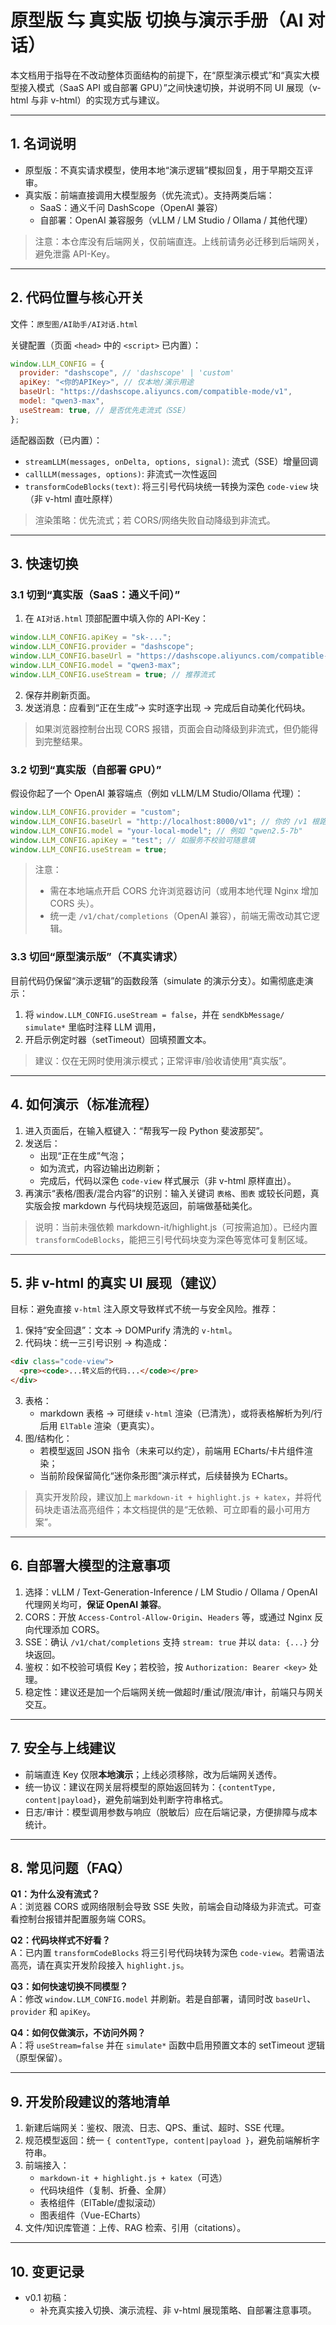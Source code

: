 # 原型版 ⇆ 真实版 切换与演示手册（AI 对话）

本文档用于指导在不改动整体页面结构的前提下，在“原型演示模式”和“真实大模型接入模式（SaaS API 或自部署 GPU）”之间快速切换，并说明不同 UI 展现（v-html 与非 v-html）的实现方式与建议。

---

## 1. 名词说明

- 原型版：不真实请求模型，使用本地“演示逻辑”模拟回复，用于早期交互评审。
- 真实版：前端直接调用大模型服务（优先流式）。支持两类后端：
  - SaaS：通义千问 DashScope（OpenAI 兼容）
  - 自部署：OpenAI 兼容服务（vLLM / LM Studio / Ollama / 其他代理）

> 注意：本仓库没有后端网关，仅前端直连。上线前请务必迁移到后端网关，避免泄露 API-Key。

---

## 2. 代码位置与核心开关

文件：`原型图/AI助手/AI对话.html`

关键配置（页面 `<head>` 中的 `<script>` 已内置）：

```js
window.LLM_CONFIG = {
  provider: "dashscope", // 'dashscope' | 'custom'
  apiKey: "<你的APIKey>", // 仅本地/演示用途
  baseUrl: "https://dashscope.aliyuncs.com/compatible-mode/v1",
  model: "qwen3-max",
  useStream: true, // 是否优先走流式（SSE）
};
```

适配器函数（已内置）：

- `streamLLM(messages, onDelta, options, signal)`: 流式（SSE）增量回调
- `callLLM(messages, options)`: 非流式一次性返回
- `transformCodeBlocks(text)`: 将三引号代码块统一转换为深色 `code-view` 块（非 v-html 直吐原样）

> 渲染策略：优先流式；若 CORS/网络失败自动降级到非流式。

---

## 3. 快速切换

### 3.1 切到“真实版（SaaS：通义千问）”

1. 在 `AI对话.html` 顶部配置中填入你的 API-Key：

```js
window.LLM_CONFIG.apiKey = "sk-...";
window.LLM_CONFIG.provider = "dashscope";
window.LLM_CONFIG.baseUrl = "https://dashscope.aliyuncs.com/compatible-mode/v1";
window.LLM_CONFIG.model = "qwen3-max";
window.LLM_CONFIG.useStream = true; // 推荐流式
```

2. 保存并刷新页面。
3. 发送消息：应看到“正在生成”→ 实时逐字出现 → 完成后自动美化代码块。

> 如果浏览器控制台出现 CORS 报错，页面会自动降级到非流式，但仍能得到完整结果。

### 3.2 切到“真实版（自部署 GPU）”

假设你起了一个 OpenAI 兼容端点（例如 vLLM/LM Studio/Ollama 代理）：

```js
window.LLM_CONFIG.provider = "custom";
window.LLM_CONFIG.baseUrl = "http://localhost:8000/v1"; // 你的 /v1 根路径
window.LLM_CONFIG.model = "your-local-model"; // 例如 "qwen2.5-7b"
window.LLM_CONFIG.apiKey = "test"; // 如服务不校验可随意填
window.LLM_CONFIG.useStream = true;
```

> 注意：
>
> - 需在本地端点开启 CORS 允许浏览器访问（或用本地代理 Nginx 增加 CORS 头）。
> - 统一走 `/v1/chat/completions`（OpenAI 兼容），前端无需改动其它逻辑。

### 3.3 切回“原型演示版”（不真实请求）

目前代码仍保留“演示逻辑”的函数段落（simulate 的演示分支）。如需彻底走演示：

1. 将 `window.LLM_CONFIG.useStream = false`，并在 `sendKbMessage/ simulate*` 里临时注释 LLM 调用，
2. 开启示例定时器（setTimeout）回填预置文本。

> 建议：仅在无网时使用演示模式；正常评审/验收请使用“真实版”。

---

## 4. 如何演示（标准流程）

1. 进入页面后，在输入框键入：“帮我写一段 Python 斐波那契”。
2. 发送后：
   - 出现“正在生成”气泡；
   - 如为流式，内容边输出边刷新；
   - 完成后，代码以深色 `code-view` 样式展示（非 v-html 原样直出）。
3. 再演示“表格/图表/混合内容”的识别：输入关键词 `表格`、`图表` 或较长问题，真实版会按 markdown 与代码块规范返回，前端做基础美化。

> 说明：当前未强依赖 markdown-it/highlight.js（可按需追加）。已经内置 `transformCodeBlocks`，能把三引号代码块变为深色等宽体可复制区域。

---

## 5. 非 v-html 的真实 UI 展现（建议）

目标：避免直接 `v-html` 注入原文导致样式不统一与安全风险。推荐：

1. 保持“安全回退”：文本 → DOMPurify 清洗的 `v-html`。
2. 代码块：统一三引号识别 → 构造成：

```html
<div class="code-view">
  <pre><code>...转义后的代码...</code></pre>
</div>
```

3. 表格：
   - markdown 表格 → 可继续 `v-html` 渲染（已清洗），或将表格解析为列/行后用 `ElTable` 渲染（更真实）。
4. 图/结构化：
   - 若模型返回 JSON 指令（未来可以约定），前端用 ECharts/卡片组件渲染；
   - 当前阶段保留简化“迷你条形图”演示样式，后续替换为 ECharts。

> 真实开发阶段，建议加上 `markdown-it + highlight.js + katex`，并将代码块走语法高亮组件；本文档提供的是“无依赖、可立即看的最小可用方案”。

---

## 6. 自部署大模型的注意事项

1. 选择：vLLM / Text-Generation-Inference / LM Studio / Ollama / OpenAI 代理网关均可，**保证 OpenAI 兼容**。
2. CORS：开放 `Access-Control-Allow-Origin`、`Headers` 等，或通过 Nginx 反向代理添加 CORS。
3. SSE：确认 `/v1/chat/completions` 支持 `stream: true` 并以 `data: {...}` 分块返回。
4. 鉴权：如不校验可填假 Key；若校验，按 `Authorization: Bearer <key>` 处理。
5. 稳定性：建议还是加一个后端网关统一做超时/重试/限流/审计，前端只与网关交互。

---

## 7. 安全与上线建议

- 前端直连 Key 仅限**本地演示**；上线必须移除，改为后端网关透传。
- 统一协议：建议在网关层将模型的原始返回转为：`{contentType, content|payload}`，避免前端到处判断字符串格式。
- 日志/审计：模型调用参数与响应（脱敏后）应在后端记录，方便排障与成本统计。

---

## 8. 常见问题（FAQ）

**Q1：为什么没有流式？**  
A：浏览器 CORS 或网络限制会导致 SSE 失败，前端会自动降级为非流式。可查看控制台报错并配置服务端 CORS。

**Q2：代码块样式不好看？**  
A：已内置 `transformCodeBlocks` 将三引号代码块转为深色 `code-view`。若需语法高亮，请在真实开发阶段接入 `highlight.js`。

**Q3：如何快速切换不同模型？**  
A：修改 `window.LLM_CONFIG.model` 并刷新。若是自部署，请同时改 `baseUrl`、`provider` 和 `apiKey`。

**Q4：如何仅做演示，不访问外网？**  
A：将 `useStream=false` 并在 `simulate*` 函数中启用预置文本的 setTimeout 逻辑（原型保留）。

---

## 9. 开发阶段建议的落地清单

1. 新建后端网关：鉴权、限流、日志、QPS、重试、超时、SSE 代理。
2. 规范模型返回：统一 `{ contentType, content|payload }`，避免前端解析字符串。
3. 前端接入：
   - `markdown-it + highlight.js + katex`（可选）
   - 代码块组件（复制、折叠、全屏）
   - 表格组件（ElTable/虚拟滚动）
   - 图表组件（Vue-ECharts）
4. 文件/知识库管道：上传、RAG 检索、引用（citations）。

---

## 10. 变更记录

- v0.1 初稿：
  - 补充真实接入切换、演示流程、非 v-html 展现策略、自部署注意事项。
